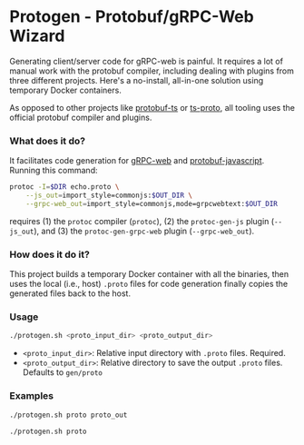 # Protogen - Protobuf/gRPC-Web Wizard

Generating client/server code for gRPC-web is painful. It requires a lot of manual work with the protobuf compiler, including dealing with plugins from three different projects. Here's a no-install, all-in-one solution using temporary Docker containers.

As opposed to other projects like [protobuf-ts](https://github.com/timostamm/protobuf-ts) or [ts-proto](https://github.com/stephenh/ts-proto), all tooling uses the official protobuf compiler and plugins.

### What does it do?

It facilitates code generation for [gRPC-web](https://github.com/grpc/grpc-web#code-generator-plugin) and [protobuf-javascript](https://github.com/protocolbuffers/protobuf-javascript). Running this command:

```bash
protoc -I=$DIR echo.proto \
    --js_out=import_style=commonjs:$OUT_DIR \
    --grpc-web_out=import_style=commonjs,mode=grpcwebtext:$OUT_DIR
```

requires (1) the `protoc` compiler (`protoc`), (2) the `protoc-gen-js` plugin (`--js_out`), and (3) the `protoc-gen-grpc-web` plugin (`--grpc-web_out`).

### How does it do it?

This project builds a temporary Docker container with all the binaries, then uses the local (i.e., host) `.proto` files for code generation finally copies the generated files back to the host.

### Usage

```bash
./protogen.sh <proto_input_dir> <proto_output_dir>
```

- `<proto_input_dir>`: Relative input directory with `.proto` files. Required.
- `<proto_output_dir>`: Relative directory to save the output `.proto` files. Defaults to `gen/proto`

### Examples

```bash
./protogen.sh proto proto_out
```

```bash
./protogen.sh proto

```
